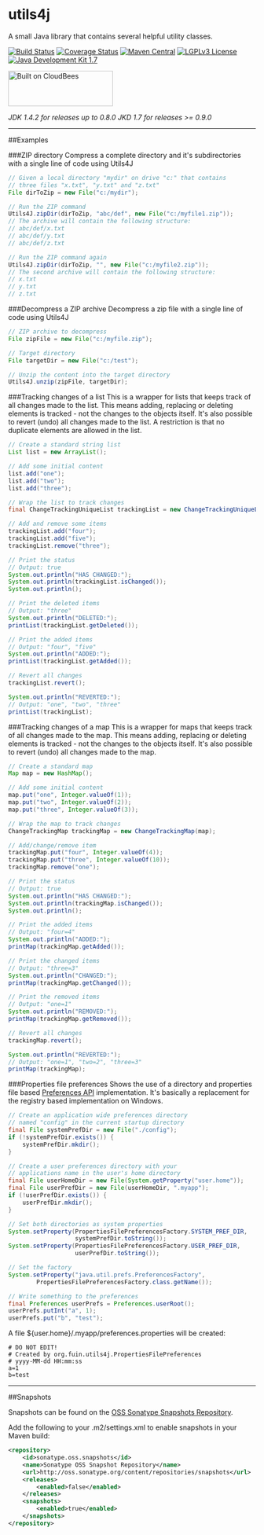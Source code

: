 utils4j
=======

A small Java library that contains several helpful utility classes.

[![Build Status](https://fuin-org.ci.cloudbees.com/job/utils4j/badge/icon)](https://fuin-org.ci.cloudbees.com/job/utils4j/)
[![Coverage Status](https://coveralls.io/repos/fuinorg/utils4j/badge.svg?branch=master)](https://coveralls.io/r/fuinorg/utils4j?branch=master)
[![Maven Central](https://maven-badges.herokuapp.com/maven-central/org.fuin/utils4j/badge.svg)](https://maven-badges.herokuapp.com/maven-central/org.fuin/utils4j/)
[![LGPLv3 License](http://img.shields.io/badge/license-LGPLv3-blue.svg)](https://www.gnu.org/licenses/lgpl.html)
[![Java Development Kit 1.7](https://img.shields.io/badge/JDK-1.7-green.svg)](http://www.oracle.com/technetwork/java/javase/downloads/jdk7-downloads-1880260.html)

<a href="https://fuin-org.ci.cloudbees.com/job/utils4j"><img src="http://www.fuin.org/images/Button-Built-on-CB-1.png" width="213" height="72" border="0" alt="Built on CloudBees"/></a>

*JDK 1.4.2 for releases up to 0.8.0*
*JKD 1.7 for releases >= 0.9.0*

* * *

##Examples

###ZIP directory
Compress a complete directory and it's subdirectories with a single line of code using Utils4J
```Java
// Given a local directory "mydir" on drive "c:" that contains
// three files "x.txt", "y.txt" and "z.txt"
File dirToZip = new File("c:/mydir");

// Run the ZIP command
Utils4J.zipDir(dirToZip, "abc/def", new File("c:/myfile1.zip"));
// The archive will contain the following structure:
// abc/def/x.txt
// abc/def/y.txt
// abc/def/z.txt

// Run the ZIP command again
Utils4J.zipDir(dirToZip, "", new File("c:/myfile2.zip"));
// The second archive will contain the following structure:
// x.txt
// y.txt
// z.txt
```

###Decompress a ZIP archive
Decompress a zip file with a single line of code using Utils4J 
```Java
// ZIP archive to decompress
File zipFile = new File("c:/myfile.zip");

// Target directory
File targetDir = new File("c:/test");

// Unzip the content into the target directory
Utils4J.unzip(zipFile, targetDir);
```

###Tracking changes of a list
This is a wrapper for lists that keeps track of all changes made to the list. This means adding, replacing or deleting elements is tracked - not the changes to the objects itself. It's also possible to revert (undo) all changes made to the list. A restriction is that no duplicate elements are allowed in the list. 
```Java
// Create a standard string list
List list = new ArrayList();

// Add some initial content
list.add("one");
list.add("two");
list.add("three");

// Wrap the list to track changes
final ChangeTrackingUniqueList trackingList = new ChangeTrackingUniqueList(list);

// Add and remove some items
trackingList.add("four");
trackingList.add("five");
trackingList.remove("three");

// Print the status
// Output: true
System.out.println("HAS CHANGED:");
System.out.println(trackingList.isChanged());
System.out.println();

// Print the deleted items
// Output: "three"
System.out.println("DELETED:");
printList(trackingList.getDeleted());

// Print the added items
// Output: "four", "five"
System.out.println("ADDED:");
printList(trackingList.getAdded());

// Revert all changes        
trackingList.revert();

System.out.println("REVERTED:");
// Output: "one", "two", "three"
printList(trackingList);        
```

###Tracking changes of a map
This is a wrapper for maps that keeps track of all changes made to the map. This means adding, replacing or deleting elements is tracked - not the changes to the objects itself. It's also possible to revert (undo) all changes made to the map.
```Java
// Create a standard map
Map map = new HashMap();

// Add some initial content
map.put("one", Integer.valueOf(1));
map.put("two", Integer.valueOf(2));
map.put("three", Integer.valueOf(3));

// Wrap the map to track changes
ChangeTrackingMap trackingMap = new ChangeTrackingMap(map);

// Add/change/remove item
trackingMap.put("four", Integer.valueOf(4));
trackingMap.put("three", Integer.valueOf(10));
trackingMap.remove("one");

// Print the status
// Output: true
System.out.println("HAS CHANGED:");
System.out.println(trackingMap.isChanged());
System.out.println();

// Print the added items
// Output: "four=4"
System.out.println("ADDED:");
printMap(trackingMap.getAdded());

// Print the changed items
// Output: "three=3"
System.out.println("CHANGED:");
printMap(trackingMap.getChanged());

// Print the removed items
// Output: "one=1"
System.out.println("REMOVED:");
printMap(trackingMap.getRemoved());        

// Revert all changes        
trackingMap.revert();

System.out.println("REVERTED:");
// Output: "one=1", "two=2", "three=3"
printMap(trackingMap);        
```

###Properties file preferences
Shows the use of a directory and properties file based [Preferences API](http://docs.oracle.com/javase/7/docs/technotes/guides/preferences/) implementation. It's basically a replacement for the registry based implementation on Windows.
```Java
// Create an application wide preferences directory 
// named "config" in the current startup directory
final File systemPrefDir = new File("./config");
if (!systemPrefDir.exists()) {
    systemPrefDir.mkdir();
}

// Create a user preferences directory with your 
// applications name in the user's home directory
final File userHomeDir = new File(System.getProperty("user.home"));
final File userPrefDir = new File(userHomeDir, ".myapp");
if (!userPrefDir.exists()) {
    userPrefDir.mkdir();
}

// Set both directories as system properties
System.setProperty(PropertiesFilePreferencesFactory.SYSTEM_PREF_DIR, 
                   systemPrefDir.toString());
System.setProperty(PropertiesFilePreferencesFactory.USER_PREF_DIR, 
                   userPrefDir.toString());

// Set the factory
System.setProperty("java.util.prefs.PreferencesFactory",
        PropertiesFilePreferencesFactory.class.getName());

// Write something to the preferences
final Preferences userPrefs = Preferences.userRoot();
userPrefs.putInt("a", 1);
userPrefs.put("b", "test");
```
A file ${user.home}/.myapp/preferences.properties will be created:
```
# DO NOT EDIT!
# Created by org.fuin.utils4j.PropertiesFilePreferences
# yyyy-MM-dd HH:mm:ss
a=1
b=test
```

* * *

##Snapshots

Snapshots can be found on the [OSS Sonatype Snapshots Repository](http://oss.sonatype.org/content/repositories/snapshots/org/fuin "Snapshot Repository"). 

Add the following to your .m2/settings.xml to enable snapshots in your Maven build:

```xml
<repository>
    <id>sonatype.oss.snapshots</id>
    <name>Sonatype OSS Snapshot Repository</name>
    <url>http://oss.sonatype.org/content/repositories/snapshots</url>
    <releases>
        <enabled>false</enabled>
    </releases>
    <snapshots>
        <enabled>true</enabled>
    </snapshots>
</repository>
```

 